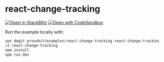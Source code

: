 # react-change-tracking

[![Open in StackBlitz](https://developer.stackblitz.com/img/open_in_stackblitz.svg)](https://stackblitz.com/github/prosekit/examples/tree/master/react-change-tracking)
[![Open with CodeSandbox](https://assets.codesandbox.io/github/button-edit-lime.svg)](https://codesandbox.io/p/sandbox/github/prosekit/examples/tree/master/react-change-tracking)

Run the example locally with:

```bash
npx degit prosekit/examples/react-change-tracking react-change-tracking
cd react-change-tracking
npm install
npm run dev
```
